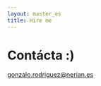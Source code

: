 ```yaml
---
layout: master_es
title: Hire me
---             
```


# Contácta :)

<a href="mailto:gonzalo.rodriguez@nerian.es">gonzalo.rodriguez@nerian.es</a>